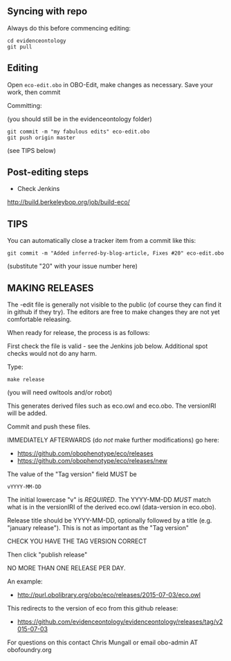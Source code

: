 ## Syncing with repo

Always do this before commencing editing:

```
cd evidenceontology
git pull
```

## Editing

Open `eco-edit.obo` in OBO-Edit, make changes as necessary.
Save your work, then commit

Committing:

(you should still be in the evidenceontology folder)

```
git commit -m "my fabulous edits" eco-edit.obo
git push origin master
```

(see TIPS below)

## Post-editing steps

* Check Jenkins

http://build.berkeleybop.org/job/build-eco/

## TIPS

You can automatically close a tracker item from a commit like this:

```
git commit -m "Added inferred-by-blog-article, Fixes #20" eco-edit.obo
```

(substitute "20" with your issue number here)

## MAKING RELEASES

The -edit file is generally not visible to the public (of course they
can find it in github if they try). The editors are free to make
changes they are not yet comfortable releasing.

When ready for release, the process is as follows:

First check the file is valid - see the Jenkins job below. Additional
spot checks would not do any harm.

Type:

    make release

(you will need owltools and/or robot)

This generates derived files such as eco.owl and eco.obo. The
versionIRI will be added.

Commit and push these files.

IMMEDIATELY AFTERWARDS (do *not* make further modifications) go here:

 * https://github.com/obophenotype/eco/releases
 * https://github.com/obophenotype/eco/releases/new

The value of the "Tag version" field MUST be

    vYYYY-MM-DD

The initial lowercase "v" is *REQUIRED*. The YYYY-MM-DD *MUST* match
what is in the versionIRI of the derived eco.owl (data-version in
eco.obo).

Release title should be YYYY-MM-DD, optionally followed by a title (e.g. "january release"). This is not as important as the "Tag version"

CHECK YOU HAVE THE TAG VERSION CORRECT

Then click "publish release"

NO MORE THAN ONE RELEASE PER DAY.

An example:

 * http://purl.obolibrary.org/obo/eco/releases/2015-07-03/eco.owl

This redirects to the version of eco from this github release:

 * https://github.com/evidenceontology/evidenceontology/releases/tag/v2015-07-03


For questions on this contact Chris Mungall or email obo-admin AT obofoundry.org



